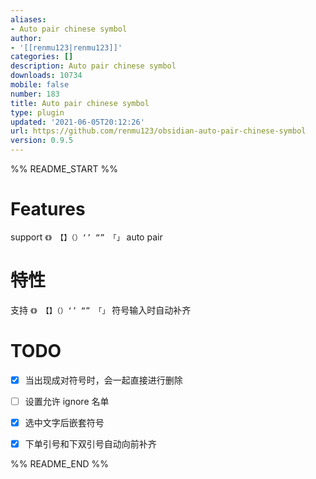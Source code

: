 ```yaml
---
aliases:
- Auto pair chinese symbol
author:
- '[[renmu123|renmu123]]'
categories: []
description: Auto pair chinese symbol
downloads: 10734
mobile: false
number: 183
title: Auto pair chinese symbol
type: plugin
updated: '2021-06-05T20:12:26'
url: https://github.com/renmu123/obsidian-auto-pair-chinese-symbol
version: 0.9.5
---
```


%% README_START %%

# Features

support `《》 【】（）‘’ “” 「」` auto pair

# 特性

支持 `《》 【】（）‘’ “” 「」` 符号输入时自动补齐

# TODO

- [x] 当出现成对符号时，会一起直接进行删除
- [ ] 设置允许 ignore 名单
- [x] 选中文字后嵌套符号
- [x] 下单引号和下双引号自动向前补齐


%% README_END %%
